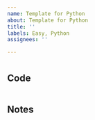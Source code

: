 ```yaml
---
name: Template for Python
about: Template for Python
title: ''
labels: Easy, Python
assignees: ''

---
```


# []()

## Code
```python

```

## Notes
